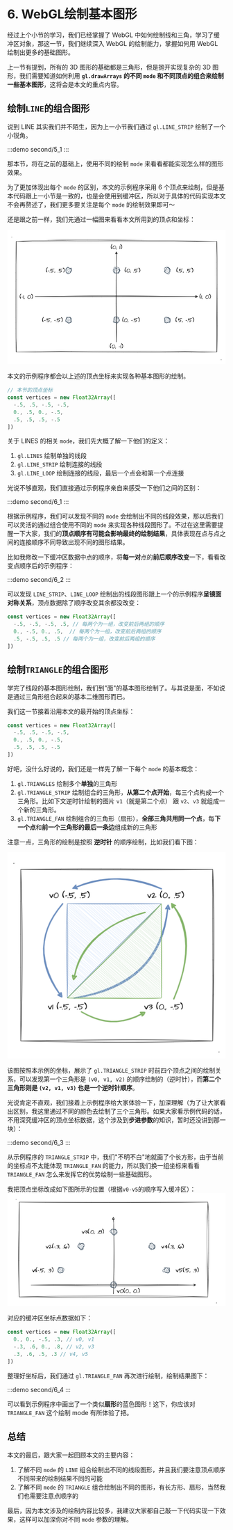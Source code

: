# 6. WebGL绘制基本图形

经过上个小节的学习，我们已经掌握了 WebGL 中如何绘制线和三角，学习了缓冲区对象，那这一节，我们继续深入 WebGL 的绘制能力，掌握如何用 WebGL 绘制出更多的基础图形。

上一节有提到，所有的 3D 图形的基础都是三角形，但是抛开实现复杂的 3D 图形，我们需要知道如何利用 **`gl.drawArrays` 的不同 `mode` 和不同顶点的组合来绘制一些基本图形**，这将会是本文的重点内容。

## 绘制`LINE`的组合图形

说到 LINE 其实我们并不陌生，因为上一小节我们通过 `gl.LINE_STRIP` 绘制了一个小锐角。

:::demo 
second/5_1
:::

那本节，将在之前的基础上，使用不同的绘制 `mode` 来看看都能实现怎么样的图形效果。

为了更加体现出每个 `mode` 的区别，本文的示例程序采用 6 个顶点来绘制，但是基本代码跟上一小节是一致的，也是会使用到缓冲区，所以对于具体的代码实现本文不会再赘述了，我们更多要关注是每个 `mode` 的绘制效果即可～

还是跟之前一样，我们先通过一幅图来看看本文所用到的顶点和坐标：

![6.1](../../public/images/second/6.1.png)

本文的示例程序都会以上述的顶点坐标来实现各种基本图形的绘制。
```js
// 本节的顶点坐标
const vertices = new Float32Array([
  -.5, .5, -.5, -.5,
  0., .5, 0., -.5,
  .5, .5, .5, -.5
])
```

关于 LINES 的相关 `mode`，我们先大概了解一下他们的定义：
1. `gl.LINES` 绘制单独的线段
2. `gl.LINE_STRIP` 绘制连接的线段
3. `gl.LINE_LOOP` 绘制连接的线段，最后一个点会和第一个点连接

光说不够直观，我们直接通过示例程序亲自来感受一下他们之间的区别：

:::demo
second/6_1
:::

根据示例程序，我们可以发现不同的 `mode` 会绘制出不同的线段效果，那以后我们可以灵活的通过组合使用不同的 `mode` 来实现各种线段图形了。不过在这里需要提醒一下大家，我们的**顶点顺序有可能会影响最终的绘制结果**，具体表现在点与点之间的连接顺序不同导致出现不同的图形结果。

比如我修改一下缓冲区数据中点的顺序，将**每一对**点的**前后顺序改变**一下，看看改变点顺序后的示例程序：

:::demo
second/6_2
:::

可以发现 `LINE_STRIP`、`LINE_LOOP` 绘制出的线段图形跟上一个的示例程序**呈镜面对称关系**，顶点数据除了顺序改变其余都没改变：
```js
const vertices = new Float32Array([
  -.5, -.5, -.5, .5, // 每两个为一组，改变前后两组的顺序
  0., -.5, 0., .5,  // 每两个为一组，改变前后两组的顺序
  .5, -.5, .5, .5 // 每两个为一组，改变前后两组的顺序
])
```

## 绘制`TRIANGLE`的组合图形

学完了线段的基本图形绘制，我们到"面"的基本图形绘制了。与其说是面，不如说是通过三角形组合起来的基本二维图形而已。

我们这一节接着沿用本文的最开始的顶点坐标：
```js
const vertices = new Float32Array([
  -.5, .5, -.5, -.5,
  0., .5, 0., -.5,
  .5, .5, .5, -.5
])
```

好吧，没什么好说的，我们还是一样先了解一下每个 `mode` 的基本概念：
1. `gl.TRIANGLES` 绘制多个**单独**的三角形
2. `gl.TRIANGLE_STRIP` 绘制组合的三角形，**从第二个点开始**，每三个点构成一个三角形。比如下文逆时针绘制的图片 `v1`（就是第二个点） 跟 `v2`、`v3` 就组成一个新的三角形。
3. `gl.TRIANGLE_FAN` 绘制组合的三角形（扇形），**全部三角共用同一个点**，每**下一个点**和**前一个三角形的最后一条边**组成新的三角形

注意一点，三角形的绘制是按照 **逆时针** 的顺序绘制，比如我们看下图：

![6.2](../../public/images/second/6.2.png)

该图按照本示例的坐标，展示了 `gl.TRIANGLE_STRIP` 时前四个顶点之间的绘制关系，可以发现第一个三角形是 `(v0, v1, v2)` 的顺序绘制的（逆时针），而**第二个三角形则是 `(v2, v1, v3)` 也是一个逆时针顺序**。

光说肯定不直观，我们接着上示例程序给大家体验一下，加深理解（为了让大家看出区别，我这里通过不同的颜色去绘制了三个三角形。如果大家看示例代码的话，不用深究缓冲区的顶点坐标数据，这个涉及到**步进参数**的知识，暂时还没讲到那一块）：

:::demo
second/6_3
:::

从示例程序的 `TRIANGLE_STRIP` 中，我们"不明不白"地就画了个长方形，由于当前的坐标点不太能体现 `TRIANGLE_FAN` 的能力，所以我们换一组坐标来看看 `TRIANGLE_FAN` 怎么来发挥它的优势绘制一些基础图形。

我把顶点坐标改成如下图所示的位置（根据`v0-v5`的顺序写入缓冲区）：
![6.3](../../public/images/second/6.3.png)

对应的缓冲区坐标点数据如下：
```js
const vertices = new Float32Array([
  0., 0., -.5, .3, // v0, v1
  -.3, .6, 0., .8, // v2, v3
  .3, .6, .5, .3 // v4, v5
])
```

整理好坐标后，我们通过 `gl.TRIANGLE_FAN` 再次进行绘制，绘制结果图下：

:::demo
second/6_4
:::

可以看到示例程序中画出了一个类似**扇形**的蓝色图形！这下，你应该对 `TRIANGLE_FAN` 这个绘制 mode 有所体验了把。

## 总结

本文的最后，跟大家一起回顾本文的主要内容：
1. 了解不同 `mode` 的 `LINE` 组合绘制出不同的线段图形，并且我们要注意顶点顺序不同带来的绘制结果不同的可能
2. 了解不同 `mode` 的 `TRIANGLE` 组合绘制出不同的图形，有长方形、扇形，当然我们也需要注意点顺序的

最后，因为本文涉及的绘制内容比较多，我建议大家都自己敲一下代码实现一下效果，这样可以加深你对不同 `mode` 参数的理解。

